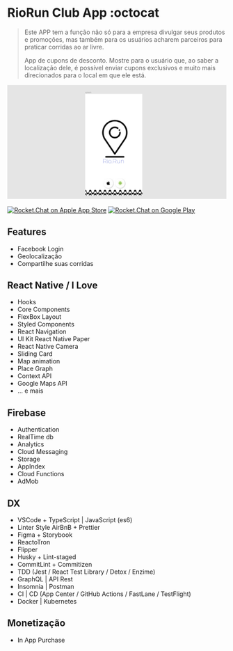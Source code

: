 # RioRun Club App :octocat

> Este APP tem a função não só para a empresa divulgar seus produtos e promoções, mas também para os usuários acharem parceiros para praticar corridas ao ar livre.
>
> App de cupons de desconto. Mostre para o usuário que, ao saber a localização dele, é possível enviar cupons exclusivos e muito mais direcionados para o local em que ele está.

![App Demo](/src/assets/app-base.png "App Demo")

[![Rocket.Chat on Apple App Store](https://user-images.githubusercontent.com/551004/29770691-a2082ff4-8bc6-11e7-89a6-964cd405ea8e.png)](https://itunes.apple.com/us/app/rocket-chat/id1148741252?mt=8)
[![Rocket.Chat on Google Play](https://user-images.githubusercontent.com/551004/29770692-a20975c6-8bc6-11e7-8ab0-1cde275496e0.png)](https://play.google.com/store/apps/details?id=chat.rocket.android)

## Features

+ Facebook Login
+ Geolocalização
+ Compartilhe suas corridas

## React Native / I Love

+ Hooks
+ Core Components
+ FlexBox Layout
+ Styled Components
+ React Navigation
+ UI Kit React Native Paper
+ React Native Camera
+ Sliding Card
+ Map animation
+ Place Graph
+ Context API
+ Google Maps API
+ ... e mais

## Firebase

+ Authentication
+ RealTime db
+ Analytics
+ Cloud Messaging
+ Storage
+ AppIndex
+ Cloud Functions
+ AdMob

## DX

+ VSCode + TypeScript | JavaScript (es6)
+ Linter Style AirBnB + Prettier
+ Figma + Storybook
+ ReactoTron
+ Flipper
+ Husky + Lint-staged
+ CommitLint + Commitizen
+ TDD (Jest / React Test Library / Detox / Enzime)
+ GraphQL | API Rest
+ Insomnia | Postman
+ CI | CD (App Center / GitHub Actions / FastLane / TestFlight)
+ Docker | Kubernetes

## Monetização

+ In App Purchase
